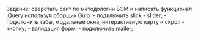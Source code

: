 Задание: сверстать сайт по методологии БЭМ и написать функционал jQuery используя сборщик Gulp:
	- подключить slick - slider;
	- подключить табы, модальные окна, интерактивную карту и скрол - кнопку;
	- валидация форм;
	- подключить mailer;